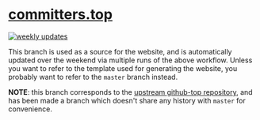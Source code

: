 # [committers.top](https://top-github.eplus.dev)

[![weekly updates](https://github.com/ashkulz/committers.top/actions/workflows/weekly_update.yml/badge.svg?branch=master)](https://github.com/ashkulz/committers.top/actions/workflows/weekly_update.yml)

This branch is used as a source for the website, and is automatically updated over the weekend via multiple runs of the above workflow. Unless you want to refer to the template used for generating the website, you probably want to refer to the `master` branch instead.

**NOTE**: this branch corresponds to the [upstream github-top repository](https://github.com/lauripiispanen/github-top), and has been made a branch which doesn't share any history with `master` for convenience.
